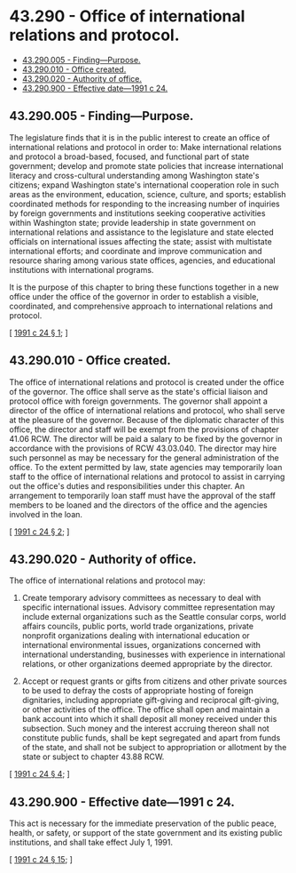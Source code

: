 # 43.290 - Office of international relations and protocol.
* [43.290.005 - Finding—Purpose.](#43290005---findingpurpose)
* [43.290.010 - Office created.](#43290010---office-created)
* [43.290.020 - Authority of office.](#43290020---authority-of-office)
* [43.290.900 - Effective date—1991 c 24.](#43290900---effective-date1991-c-24)
## 43.290.005 - Finding—Purpose.
The legislature finds that it is in the public interest to create an office of international relations and protocol in order to: Make international relations and protocol a broad-based, focused, and functional part of state government; develop and promote state policies that increase international literacy and cross-cultural understanding among Washington state's citizens; expand Washington state's international cooperation role in such areas as the environment, education, science, culture, and sports; establish coordinated methods for responding to the increasing number of inquiries by foreign governments and institutions seeking cooperative activities within Washington state; provide leadership in state government on international relations and assistance to the legislature and state elected officials on international issues affecting the state; assist with multistate international efforts; and coordinate and improve communication and resource sharing among various state offices, agencies, and educational institutions with international programs.

It is the purpose of this chapter to bring these functions together in a new office under the office of the governor in order to establish a visible, coordinated, and comprehensive approach to international relations and protocol.

\[ [1991 c 24 § 1](https://lawfilesext.leg.wa.gov/biennium/1991-92/Pdf/Bills/Session%20Laws/House/1800-S.SL.pdf?cite=1991%20c%2024%20§%201); \]

## 43.290.010 - Office created.
The office of international relations and protocol is created under the office of the governor. The office shall serve as the state's official liaison and protocol office with foreign governments. The governor shall appoint a director of the office of international relations and protocol, who shall serve at the pleasure of the governor. Because of the diplomatic character of this office, the director and staff will be exempt from the provisions of chapter 41.06 RCW. The director will be paid a salary to be fixed by the governor in accordance with the provisions of RCW 43.03.040. The director may hire such personnel as may be necessary for the general administration of the office. To the extent permitted by law, state agencies may temporarily loan staff to the office of international relations and protocol to assist in carrying out the office's duties and responsibilities under this chapter. An arrangement to temporarily loan staff must have the approval of the staff members to be loaned and the directors of the office and the agencies involved in the loan.

\[ [1991 c 24 § 2](https://lawfilesext.leg.wa.gov/biennium/1991-92/Pdf/Bills/Session%20Laws/House/1800-S.SL.pdf?cite=1991%20c%2024%20§%202); \]

## 43.290.020 - Authority of office.
The office of international relations and protocol may:

1. Create temporary advisory committees as necessary to deal with specific international issues. Advisory committee representation may include external organizations such as the Seattle consular corps, world affairs councils, public ports, world trade organizations, private nonprofit organizations dealing with international education or international environmental issues, organizations concerned with international understanding, businesses with experience in international relations, or other organizations deemed appropriate by the director.

2. Accept or request grants or gifts from citizens and other private sources to be used to defray the costs of appropriate hosting of foreign dignitaries, including appropriate gift-giving and reciprocal gift-giving, or other activities of the office. The office shall open and maintain a bank account into which it shall deposit all money received under this subsection. Such money and the interest accruing thereon shall not constitute public funds, shall be kept segregated and apart from funds of the state, and shall not be subject to appropriation or allotment by the state or subject to chapter 43.88 RCW.

\[ [1991 c 24 § 4](https://lawfilesext.leg.wa.gov/biennium/1991-92/Pdf/Bills/Session%20Laws/House/1800-S.SL.pdf?cite=1991%20c%2024%20§%204); \]

## 43.290.900 - Effective date—1991 c 24.
This act is necessary for the immediate preservation of the public peace, health, or safety, or support of the state government and its existing public institutions, and shall take effect July 1, 1991.

\[ [1991 c 24 § 15](https://lawfilesext.leg.wa.gov/biennium/1991-92/Pdf/Bills/Session%20Laws/House/1800-S.SL.pdf?cite=1991%20c%2024%20§%2015); \]

